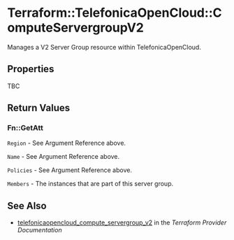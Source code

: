 # Terraform::TelefonicaOpenCloud::ComputeServergroupV2

Manages a V2 Server Group resource within TelefonicaOpenCloud.

## Properties

TBC

## Return Values

### Fn::GetAtt

`Region` - See Argument Reference above.

`Name` - See Argument Reference above.

`Policies` - See Argument Reference above.

`Members` - The instances that are part of this server group.

## See Also

* [telefonicaopencloud_compute_servergroup_v2](https://www.terraform.io/docs/providers/telefonicaopencloud/r/compute_servergroup_v2.html) in the _Terraform Provider Documentation_